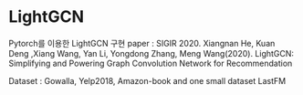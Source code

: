 # LightGCN

Pytorch를 이용한 LightGCN 구현
paper : SIGIR 2020. Xiangnan He, Kuan Deng ,Xiang Wang, Yan Li, Yongdong Zhang, Meng Wang(2020). LightGCN: Simplifying and Powering Graph Convolution Network for Recommendation

Dataset : Gowalla, Yelp2018, Amazon-book and one small dataset LastFM

